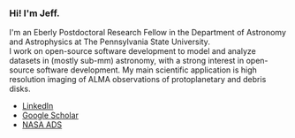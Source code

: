 ### Hi! I'm Jeff.

I'm an Eberly Postdoctoral Research Fellow in the Department of Astronomy and Astrophysics at The Pennsylvania State University.  
I work on open-source software development to model and analyze datasets in (mostly sub-mm) astronomy, with a strong interest in open-source software development. My main scientific application is high resolution imaging of ALMA observations of protoplanetary and debris disks.

- [LinkedIn](https://www.linkedin.com/in/jeff-m-jennings/)
- [Google Scholar](http://bit.ly/jennings_googlescholar)
- [NASA ADS](https://ui.adsabs.harvard.edu/search/q=orcid%3A0000-0002-7032-2350&sort=date+desc)
